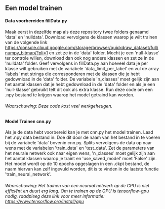 ## Een model trainen
#### Data voorbereiden fillData.py
Maak eerst in dezelfde map als deze repository twee folders genaamd 'data' en 'nulldata'. 
Download vervolgens de klassen waarop je wilt trainen van de volgende link https://console.cloud.google.com/storage/browser/quickdraw_dataset/full/numpy_bitmap/?pli=1
en zet ze in de 'data' folder. Mocht je een 'null-klasse' ter controle willen, download
dan ook nog andere klassen en zet ze in de 'nulldata' folder. Geef vervolgens in
fillData.py aan hoeveel data je per klasse wilt gebruiken met de variabele 'data_limit_per_label'
en vul de array 'labels' met strings die corresponderen met de klassen die je hebt 
gedownload in de 'data' folder. De variabele 'n_classes' moet gelijk zijn aan het aantal
klassen dat je hebt gedownload in de 'data' folder en als je een 'null-klasse' gebruikt
telt dit ook als extra klasse. Run deze code om een .npy bestand te krijgen waarop het model
getraind kan worden.
###### Waarschuwing: Deze code kost veel werkgeheugen.


#### Model Trainen cnn.py
Als je de data hebt voorbereid kan je met cnn.py het model trainen. Laad het .npy data bestand
in. Doe dit door de naam van het bestand in te voeren bij de variabele 'data' bovenin cnn.py. 
Splits vervolgens de data op naar wens met de variabelen 'train_data' en 'test_data'.
Zet de parameters van het neurale netwerk ook naar eigen wens, 'n_classes' moet gelijk zijn aan het aantal klassen
waarop je traint en 'use_saved_model' moet 'False' zijn. Het model wordt op de 10 epochs
opgeslagen in een .ckpt bestand, de naam hiervan kan zelf ingevuld worden, dit is te vinden
in de laatste functie 'train_neural_network'. 
###### Waarschuwing: Het trainen van een neuraal netwerk op de CPU is niet efficiënt en duurt erg lang. Om te trainen op de GPU is tensorflow-gpu nodig, raadpleeg deze link voor meer informatie: https://www.tensorflow.org/install/gpu



